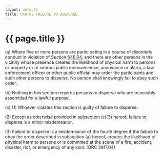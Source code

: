```yaml
---
layout: default 
title: 648.02 FAILURE TO DISPERSE.
---
```


{{ page.title }}
================

​(a) Where five or more persons are participating in a course of
disorderly conduct in violation of Section [648.04](34d074ff.html), and
there are other persons in the vicinity whose presence creates the
likelihood of physical harm to persons or property or of serious public
inconvenience, annoyance or alarm, a law enforcement officer or other
public official may order the participants and such other persons to
disperse. No person shall knowingly fail to obey such order.

​(b) Nothing in this section requires persons to disperse who are
peaceably assembled for a lawful purpose.

​(c) (1) Whoever violates this section is guilty of failure to disperse.

​(2) Except as otherwise provided in subsection (c)(3) hereof, failure
to disperse is a minor misdemeanor.

​(3) Failure to disperse is a misdemeanor of the fourth degree if the
failure to obey the order described in subsection (a) hereof, creates
the likelihood of physical harm to persons or is committed at the scene
of a fire, accident, disaster, riot, or emergency of any kind. (ORC
2917.04)
